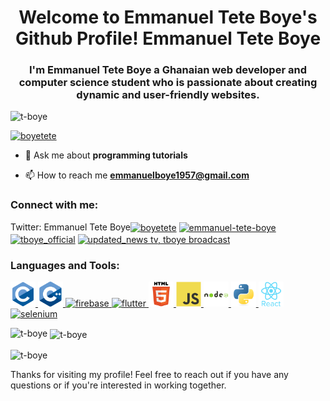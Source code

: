 <b><h1 align="center">Welcome to Emmanuel Tete Boye's Github Profile! Emmanuel Tete Boye</h1></b>
<h3 align="center">I'm Emmanuel Tete Boye a Ghanaian web developer and computer science student who is passionate about creating dynamic and user-friendly websites.</h3>

<p align="left"> <img src="https://komarev.com/ghpvc/?username=t-boye&label=Profile%20views&color=0e75b6&style=flat" alt="t-boye" /> </p>

<p align="left"> <a href="https://twitter.com/boyetete" target="blank"><img src="https://img.shields.io/twitter/follow/boyetete?logo=twitter&style=for-the-badge" alt="boyetete" /></a> </p>

- 💬 Ask me about **programming tutorials**

- 📫 How to reach me **emmanuelboye1957@gmail.com**

<h3 align="left">Connect with me:</h3>
<p align="left">
Twitter: Emmanuel Tete Boye<a href="https://twitter.com/boyetete" target="blank"><img align="center" src="https://raw.githubusercontent.com/rahuldkjain/github-profile-readme-generator/master/src/images/icons/Social/twitter.svg" alt="boyetete" height="30" width="40" /></a>
<a href="https://linkedin.com/in/emmanuel-tete-boye" target="blank"><img align="center" src="https://raw.githubusercontent.com/rahuldkjain/github-profile-readme-generator/master/src/images/icons/Social/linked-in-alt.svg" alt="emmanuel-tete-boye" height="30" width="40" /></a>
<a href="https://instagram.com/tboye_official" target="blank"><img align="center" src="https://raw.githubusercontent.com/rahuldkjain/github-profile-readme-generator/master/src/images/icons/Social/instagram.svg" alt="tboye_official" height="30" width="40" /></a>
<a href="https://www.youtube.com/c/updated_news tv, tboye broadcast" target="blank"><img align="center" src="https://raw.githubusercontent.com/rahuldkjain/github-profile-readme-generator/master/src/images/icons/Social/youtube.svg" alt="updated_news tv, tboye broadcast" height="30" width="40" /></a>
</p>

<h3 align="left">Languages and Tools:</h3>
<p align="left"> <a href="https://www.cprogramming.com/" target="_blank" rel="noreferrer"> <img src="https://raw.githubusercontent.com/devicons/devicon/master/icons/c/c-original.svg" alt="c" width="40" height="40"/> </a> <a href="https://www.w3schools.com/cpp/" target="_blank" rel="noreferrer"> <img src="https://raw.githubusercontent.com/devicons/devicon/master/icons/cplusplus/cplusplus-original.svg" alt="cplusplus" width="40" height="40"/> </a> <a href="https://firebase.google.com/" target="_blank" rel="noreferrer"> <img src="https://www.vectorlogo.zone/logos/firebase/firebase-icon.svg" alt="firebase" width="40" height="40"/> </a> <a href="https://flutter.dev" target="_blank" rel="noreferrer"> <img src="https://www.vectorlogo.zone/logos/flutterio/flutterio-icon.svg" alt="flutter" width="40" height="40"/> </a> <a href="https://www.w3.org/html/" target="_blank" rel="noreferrer"> <img src="https://raw.githubusercontent.com/devicons/devicon/master/icons/html5/html5-original-wordmark.svg" alt="html5" width="40" height="40"/> </a> <a href="https://developer.mozilla.org/en-US/docs/Web/JavaScript" target="_blank" rel="noreferrer"> <img src="https://raw.githubusercontent.com/devicons/devicon/master/icons/javascript/javascript-original.svg" alt="javascript" width="40" height="40"/> </a> <a href="https://nodejs.org" target="_blank" rel="noreferrer"> <img src="https://raw.githubusercontent.com/devicons/devicon/master/icons/nodejs/nodejs-original-wordmark.svg" alt="nodejs" width="40" height="40"/> </a> <a href="https://www.python.org" target="_blank" rel="noreferrer"> <img src="https://raw.githubusercontent.com/devicons/devicon/master/icons/python/python-original.svg" alt="python" width="40" height="40"/> </a> <a href="https://reactjs.org/" target="_blank" rel="noreferrer"> <img src="https://raw.githubusercontent.com/devicons/devicon/master/icons/react/react-original-wordmark.svg" alt="react" width="40" height="40"/> </a> <a href="https://www.selenium.dev" target="_blank" rel="noreferrer"> <img src="https://raw.githubusercontent.com/detain/svg-logos/780f25886640cef088af994181646db2f6b1a3f8/svg/selenium-logo.svg" alt="selenium" width="40" height="40"/> </a> </p>

<p><img align="left" src="https://github-readme-stats.vercel.app/api/top-langs?username=t-boye&show_icons=true&locale=en&layout=compact" alt="t-boye" /></p>

<p>&nbsp;<img align="center" src="https://github-readme-stats.vercel.app/api?username=t-boye&show_icons=true&locale=en" alt="t-boye" /></p>

<p><img align="center" src="https://github-readme-streak-stats.herokuapp.com/?user=t-boye&" alt="t-boye" /></p>
<p>Thanks for visiting my profile! Feel free to reach out if you have any questions or if you're interested in working together.</p>
